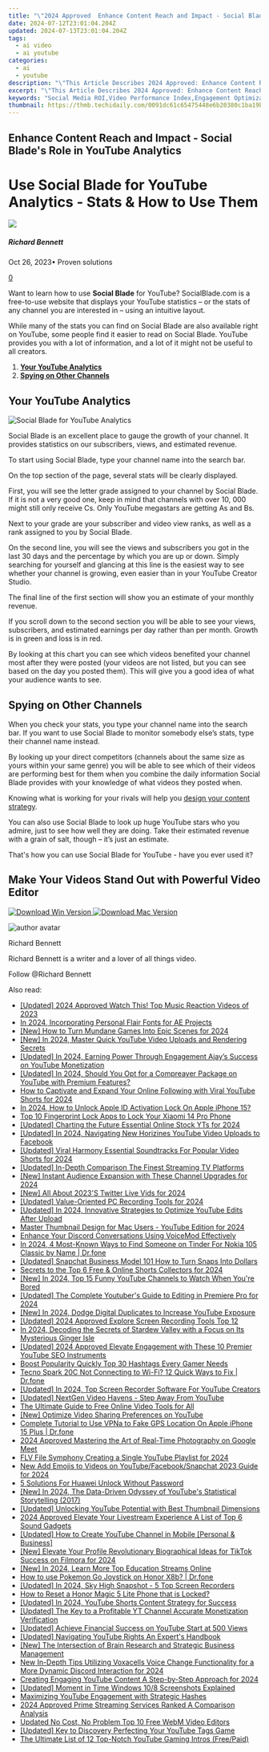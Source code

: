 ```yaml
---
title: "\"2024 Approved  Enhance Content Reach and Impact - Social Blade's Role in YouTube Analytics\""
date: 2024-07-12T23:01:04.204Z
updated: 2024-07-13T23:01:04.204Z
tags:
  - ai video
  - ai youtube
categories:
  - ai
  - youtube
description: "\"This Article Describes 2024 Approved: Enhance Content Reach and Impact - Social Blade's Role in YouTube Analytics\""
excerpt: "\"This Article Describes 2024 Approved: Enhance Content Reach and Impact - Social Blade's Role in YouTube Analytics\""
keywords: "Social Media ROI,Video Performance Index,Engagement Optimization,Content Distribution Strategy,Audience Growth Analysis,Traffic Conversion Rates,Impactful Content Tactics"
thumbnail: https://thmb.techidaily.com/0091dc61c65475448e6b20380c1ba19b6aec743f43714543b259bc14c7475306.jpg
---
```


## Enhance Content Reach and Impact - Social Blade's Role in YouTube Analytics

# Use Social Blade for YouTube Analytics - Stats & How to Use Them
![](https://images.wondershare.com/filmora/article-images/richard-bennett.jpg)

##### Richard Bennett

 Oct 26, 2023• Proven solutions

[0](#commentsBoxSeoTemplate)

Want to learn how to use **Social Blade** for YouTube? SocialBlade.com is a free-to-use website that displays your YouTube statistics – or the stats of any channel you are interested in – using an intuitive layout.

While many of the stats you can find on Social Blade are also available right on YouTube, some people find it easier to read on Social Blade. YouTube provides you with a lot of information, and a lot of it might not be useful to all creators.

1. [**Your YouTube Analytics**](#yourstats)
2. [**Spying on Other Channels**](#spy)

## Your YouTube Analytics
![Social Blade for YouTube Analytics](https://images.wondershare.com/filmora/article-images/social-blade-youtube-analytics.jpg)

Social Blade is an excellent place to gauge the growth of your channel. It provides statistics on our subscribers, views, and estimated revenue.

To start using Social Blade, type your channel name into the search bar.

On the top section of the page, several stats will be clearly displayed.

First, you will see the letter grade assigned to your channel by Social Blade. If it is not a very good one, keep in mind that channels with over 10, 000 might still only receive Cs. Only YouTube megastars are getting As and Bs.

Next to your grade are your subscriber and video view ranks, as well as a rank assigned to you by Social Blade.

On the second line, you will see the views and subscribers you got in the last 30 days and the percentage by which you are up or down. Simply searching for yourself and glancing at this line is the easiest way to see whether your channel is growing, even easier than in your YouTube Creator Studio.

The final line of the first section will show you an estimate of your monthly revenue.

If you scroll down to the second section you will be able to see your views, subscribers, and estimated earnings per day rather than per month. Growth is in green and loss is in red.

By looking at this chart you can see which videos benefited your channel most after they were posted (your videos are not listed, but you can see based on the day you posted them). This will give you a good idea of what your audience wants to see.

## Spying on Other Channels

When you check your stats, you type your channel name into the search bar. If you want to use Social Blade to monitor somebody else’s stats, type their channel name instead.

By looking up your direct competitors (channels about the same size as yours within your same genre) you will be able to see which of their videos are performing best for them when you combine the daily information Social Blade provides with your knowledge of what videos they posted when.

Knowing what is working for your rivals will help you [design your content strategy](https://tools.techidaily.com/wondershare/filmora/download/).

You can also use Social Blade to look up huge YouTube stars who you admire, just to see how well they are doing. Take their estimated revenue with a grain of salt, though – it’s just an estimate.

 That's how you can use Social Blade for YouTube - have you ever used it?

## Make Your Videos Stand Out with Powerful Video Editor

[![Download Win Version](https://images.wondershare.com/filmora/guide/download-btn-win.jpg) ](https://tools.techidaily.com/wondershare/filmora/download/) [![Download Mac Version](https://images.wondershare.com/filmora/guide/download-btn-mac.jpg) ](https://tools.techidaily.com/wondershare/filmora/download/)

![author avatar](https://images.wondershare.com/filmora/article-images/richard-bennett.jpg)

Richard Bennett

Richard Bennett is a writer and a lover of all things video.

Follow @Richard Bennett


<ins class="adsbygoogle"
     style="display:block"
     data-ad-format="autorelaxed"
     data-ad-client="ca-pub-7571918770474297"
     data-ad-slot="1223367746"></ins>



<ins class="adsbygoogle"
     style="display:block"
     data-ad-client="ca-pub-7571918770474297"
     data-ad-slot="8358498916"
     data-ad-format="auto"
     data-full-width-responsive="true"></ins>



<span class="atpl-alsoreadstyle">Also read:</span>
<div><ul>
<li><a href="https://youtube-tips.techidaily.com/ed-2024-approved-watch-this-top-music-reaction-videos-of-2023/"><u>[Updated] 2024 Approved  Watch This! Top Music Reaction Videos of 2023</u></a></li>
<li><a href="https://some-knowledge.techidaily.com/in-2024-incorporating-personal-flair-fonts-for-ae-projects/"><u>In 2024, Incorporating Personal Flair  Fonts for AE Projects</u></a></li>
<li><a href="https://youtube-tips.techidaily.com/ow-to-turn-mundane-games-into-epic-scenes-for-2024/"><u>[New] How to Turn Mundane Games Into Epic Scenes for 2024</u></a></li>
<li><a href="https://youtube-tips.techidaily.com/n-2024-master-quick-youtube-video-uploads-and-rendering-secrets/"><u>[New] In 2024, Master Quick YouTube Video Uploads and Rendering Secrets</u></a></li>
<li><a href="https://youtube-tips.techidaily.com/ed-in-2024-earning-power-through-engagement-ajays-success-on-youtube-monetization/"><u>[Updated] In 2024, Earning Power Through Engagement  Ajay’s Success on YouTube Monetization</u></a></li>
<li><a href="https://youtube-tips.techidaily.com/ed-in-2024-should-you-opt-for-a-compreayer-package-on-youtube-with-premium-features/"><u>[Updated] In 2024, Should You Opt for a Compreayer Package on YouTube with Premium Features?</u></a></li>
<li><a href="https://youtube-tips.techidaily.com/o-captivate-and-expand-your-online-following-with-viral-youtube-shorts-for-2024/"><u>How to Captivate and Expand Your Online Following with Viral YouTube Shorts for 2024</u></a></li>
<li><a href="https://activate-lock.techidaily.com/in-2024-how-to-unlock-apple-id-activation-lock-on-apple-iphone-15-by-drfone-ios/"><u>In 2024, How to Unlock Apple ID Activation Lock On Apple iPhone 15?</u></a></li>
<li><a href="https://unlock-android.techidaily.com/top-10-fingerprint-lock-apps-to-lock-your-xiaomi-14-pro-phone-by-drfone-android/"><u>Top 10 Fingerprint Lock Apps to Lock Your Xiaomi 14 Pro Phone</u></a></li>
<li><a href="https://youtube-tips.techidaily.com/ed-charting-the-future-essential-online-stock-yts-for-2024/"><u>[Updated] Charting the Future  Essential Online Stock YTs for 2024</u></a></li>
<li><a href="https://youtube-tips.techidaily.com/ed-in-2024-navigating-new-horizines-youtube-video-uploads-to-facebook/"><u>[Updated] In 2024, Navigating New Horizines  YouTube Video Uploads to Facebook</u></a></li>
<li><a href="https://youtube-tips.techidaily.com/ed-viral-harmony-essential-soundtracks-for-popular-video-shorts-for-2024/"><u>[Updated] Viral Harmony  Essential Soundtracks For Popular Video Shorts for 2024</u></a></li>
<li><a href="https://article-posts.techidaily.com/updated-in-depth-comparison-the-finest-streaming-tv-platforms/"><u>[Updated] In-Depth Comparison  The Finest Streaming TV Platforms</u></a></li>
<li><a href="https://youtube-tips.techidaily.com/nstant-audience-expansion-with-these-channel-upgrades-for-2024/"><u>[New] Instant Audience Expansion with These Channel Upgrades for 2024</u></a></li>
<li><a href="https://twitter-videos.techidaily.com/new-all-about-2023s-twitter-live-vids-for-2024/"><u>[New] All About 2023'S Twitter Live Vids for 2024</u></a></li>
<li><a href="https://visual-screen-recording.techidaily.com/updated-value-oriented-pc-recording-tools-for-2024/"><u>[Updated] Value-Oriented PC Recording Tools for 2024</u></a></li>
<li><a href="https://youtube-tips.techidaily.com/ed-in-2024-innovative-strategies-to-optimize-youtube-edits-after-upload/"><u>[Updated] In 2024, Innovative Strategies to Optimize YouTube Edits After Upload</u></a></li>
<li><a href="https://youtube-tips.techidaily.com/r-thumbnail-design-for-mac-users-youtube-edition-for-2024/"><u>Master Thumbnail Design for Mac Users - YouTube Edition for 2024</u></a></li>
<li><a href="https://tiktok-video-recordings.techidaily.com/enhance-your-discord-conversations-using-voicemod-effectively/"><u>Enhance Your Discord Conversations  Using VoiceMod Effectively</u></a></li>
<li><a href="https://location-social.techidaily.com/in-2024-4-most-known-ways-to-find-someone-on-tinder-for-nokia-105-classic-by-name-drfone-by-drfone-virtual-android/"><u>In 2024, 4 Most-Known Ways to Find Someone on Tinder For Nokia 105 Classic by Name | Dr.fone</u></a></li>
<li><a href="https://snapchat-videos.techidaily.com/updated-snapchat-business-model-101-how-to-turn-snaps-into-dollars/"><u>[Updated] Snapchat Business Model 101  How to Turn Snaps Into Dollars</u></a></li>
<li><a href="https://youtube-docs.techidaily.com/ts-to-the-top-6-free-and-online-shorts-collectors-for-2024/"><u>Secrets to the Top 6 Free & Online Shorts Collectors for 2024</u></a></li>
<li><a href="https://youtube-tips.techidaily.com/n-2024-top-15-funny-youtube-channels-to-watch-when-youre-bored/"><u>[New] In 2024, Top 15 Funny YouTube Channels to Watch When You're Bored</u></a></li>
<li><a href="https://youtube-tips.techidaily.com/ed-the-complete-youtubers-guide-to-editing-in-premiere-pro-for-2024/"><u>[Updated] The Complete Youtuber's Guide to Editing in Premiere Pro for 2024</u></a></li>
<li><a href="https://youtube-tips.techidaily.com/n-2024-dodge-digital-duplicates-to-increase-youtube-exposure/"><u>[New] In 2024, Dodge Digital Duplicates to Increase YouTube Exposure</u></a></li>
<li><a href="https://screen-activity-recording.techidaily.com/updated-2024-approved-explore-screen-recording-tools-top-12/"><u>[Updated] 2024 Approved  Explore Screen Recording Tools  Top 12</u></a></li>
<li><a href="https://screen-mirroring-recording.techidaily.com/in-2024-decoding-the-secrets-of-stardew-valley-with-a-focus-on-its-mysterious-ginger-isle/"><u>In 2024, Decoding the Secrets of Stardew Valley with a Focus on Its Mysterious Ginger Isle</u></a></li>
<li><a href="https://facebook-video-share.techidaily.com/updated-2024-approved-elevate-engagement-with-these-10-premier-youtube-seo-instruments/"><u>[Updated] 2024 Approved  Elevate Engagement with These 10 Premier YouTube SEO Instruments</u></a></li>
<li><a href="https://youtube-videos.techidaily.com/boost-popularity-quickly-top-30-hashtags-every-gamer-needs/"><u>Boost Popularity Quickly  Top 30 Hashtags Every Gamer Needs</u></a></li>
<li><a href="https://howto.techidaily.com/tecno-spark-20c-not-connecting-to-wi-fi-12-quick-ways-to-fix-drfone-by-drfone-fix-android-problems-fix-android-problems/"><u>Tecno Spark 20C Not Connecting to Wi-Fi? 12 Quick Ways to Fix | Dr.fone</u></a></li>
<li><a href="https://youtube-tips.techidaily.com/ed-in-2024-top-screen-recorder-software-for-youtube-creators/"><u>[Updated] In 2024, Top Screen Recorder Software For YouTube Creators</u></a></li>
<li><a href="https://youtube-tips.techidaily.com/ed-nextgen-video-havens-step-away-from-youtube/"><u>[Updated] NextGen Video Havens - Step Away From YouTube</u></a></li>
<li><a href="https://youtube-tips.techidaily.com/ltimate-guide-to-free-online-video-tools-for-all/"><u>The Ultimate Guide to Free Online Video Tools for All</u></a></li>
<li><a href="https://youtube-tips.techidaily.com/ptimize-video-sharing-preferences-on-youtube/"><u>[New] Optimize Video Sharing Preferences on YouTube</u></a></li>
<li><a href="https://fake-location.techidaily.com/complete-tutorial-to-use-vpna-to-fake-gps-location-on-apple-iphone-15-plus-drfone-by-drfone-virtual-ios/"><u>Complete Tutorial to Use VPNa to Fake GPS Location On Apple iPhone 15 Plus | Dr.fone</u></a></li>
<li><a href="https://screen-capture.techidaily.com/2024-approved-mastering-the-art-of-real-time-photography-on-google-meet/"><u>2024 Approved  Mastering the Art of Real-Time Photography on Google Meet</u></a></li>
<li><a href="https://youtube-tips.techidaily.com/ile-symphony-creating-a-single-youtube-playlist-for-2024/"><u>FLV File Symphony  Creating a Single YouTube Playlist for 2024</u></a></li>
<li><a href="https://meme-emoji.techidaily.com/new-add-emojis-to-videos-on-youtubefacebooksnapchat-2023-guide-for-2024/"><u>New Add Emojis to Videos on YouTube/Facebook/Snapchat 2023 Guide for 2024</u></a></li>
<li><a href="https://android-unlock.techidaily.com/5-solutions-for-huawei-unlock-without-password-by-drfone-android/"><u>5 Solutions For Huawei Unlock Without Password</u></a></li>
<li><a href="https://youtube-tips.techidaily.com/n-2024-the-data-driven-odyssey-of-youtubes-statistical-storytelling-2017/"><u>[New] In 2024, The Data-Driven Odyssey of YouTube's Statistical Storytelling (2017)</u></a></li>
<li><a href="https://youtube-tips.techidaily.com/ed-unlocking-youtube-potential-with-best-thumbnail-dimensions/"><u>[Updated] Unlocking YouTube Potential with Best Thumbnail Dimensions</u></a></li>
<li><a href="https://article-tips.techidaily.com/2024-approved-elevate-your-livestream-experience-a-list-of-top-6-sound-gadgets/"><u>2024 Approved  Elevate Your Livestream Experience  A List of Top 6 Sound Gadgets</u></a></li>
<li><a href="https://youtube-tips.techidaily.com/ed-how-to-create-youtube-channel-in-mobile-personal-and-business/"><u>[Updated] How to Create YouTube Channel in Mobile [Personal & Business]</u></a></li>
<li><a href="https://tiktok-clips.techidaily.com/new-elevate-your-profile-revolutionary-biographical-ideas-for-tiktok-success-on-filmora-for-2024/"><u>[New] Elevate Your Profile  Revolutionary Biographical Ideas for TikTok Success on Filmora for 2024</u></a></li>
<li><a href="https://youtube-tips.techidaily.com/n-2024-learn-more-top-education-streams-online/"><u>[New] In 2024, Learn More  Top Education Streams Online</u></a></li>
<li><a href="https://pokemon-go-android.techidaily.com/how-to-use-pokemon-go-joystick-on-honor-x8b-drfone-by-drfone-virtual-android/"><u>How to use Pokemon Go Joystick on Honor X8b? | Dr.fone</u></a></li>
<li><a href="https://visual-screen-recording.techidaily.com/updated-in-2024-sky-high-snapshot-5-top-screen-recorders/"><u>[Updated] In 2024, Sky High Snapshot - 5 Top Screen Recorders</u></a></li>
<li><a href="https://unlock-android.techidaily.com/how-to-reset-a-honor-magic-5-lite-phone-that-is-locked-by-drfone-android/"><u>How to Reset a Honor Magic 5 Lite Phone that is Locked?</u></a></li>
<li><a href="https://youtube-tips.techidaily.com/ed-in-2024-youtube-shorts-content-strategy-for-success/"><u>[Updated] In 2024, YouTube Shorts  Content Strategy for Success</u></a></li>
<li><a href="https://youtube-tips.techidaily.com/ed-the-key-to-a-profitable-yt-channel-accurate-monetization-verification/"><u>[Updated] The Key to a Profitable YT Channel  Accurate Monetization Verification</u></a></li>
<li><a href="https://youtube-tips.techidaily.com/ed-achieve-financial-success-on-youtube-start-at-500-views/"><u>[Updated] Achieve Financial Success on YouTube  Start at 500 Views</u></a></li>
<li><a href="https://youtube-tips.techidaily.com/ed-navigating-youtube-rights-an-experts-handbook/"><u>[Updated] Navigating YouTube Rights  An Expert's Handbook</u></a></li>
<li><a href="https://youtube-tips.techidaily.com/he-intersection-of-brain-research-and-strategic-business-management/"><u>[New] The Intersection of Brain Research and Strategic Business Management</u></a></li>
<li><a href="https://voice-adjusting.techidaily.com/new-in-depth-tips-utilizing-voxacells-voice-change-functionality-for-a-more-dynamic-discord-interaction-for-2024/"><u>New In-Depth Tips Utilizing Voxacells Voice Change Functionality for a More Dynamic Discord Interaction for 2024</u></a></li>
<li><a href="https://youtube-tips.techidaily.com/ing-engaging-youtube-content-a-step-by-step-approach-for-2024/"><u>Creating Engaging YouTube Content  A Step-by-Step Approach for 2024</u></a></li>
<li><a href="https://on-screen-recording.techidaily.com/updated-moment-in-time-windows-108-screenshots-explained/"><u>[Updated] Moment in Time  Windows 10/8 Screenshots Explained</u></a></li>
<li><a href="https://youtube-tips.techidaily.com/izing-youtube-engagement-with-strategic-hashes/"><u>Maximizing YouTube Engagement with Strategic Hashes</u></a></li>
<li><a href="https://fox-friendly.techidaily.com/2024-approved-prime-streaming-services-ranked-a-comparison-analysis/"><u>2024 Approved  Prime Streaming Services Ranked  A Comparison Analysis</u></a></li>
<li><a href="https://ai-video-apps.techidaily.com/updated-no-cost-no-problem-top-10-free-webm-video-editors/"><u>Updated No Cost, No Problem Top 10 Free WebM Video Editors</u></a></li>
<li><a href="https://youtube-tips.techidaily.com/ed-key-to-discovery-perfecting-your-youtube-tags-game/"><u>[Updated] Key to Discovery  Perfecting Your YouTube Tags Game</u></a></li>
<li><a href="https://youtube-tips.techidaily.com/ltimate-list-of-12-top-notch-youtube-gaming-intros-freepaid/"><u>The Ultimate List of 12 Top-Notch YouTube Gaming Intros (Free/Paid)</u></a></li>
</ul></div>

